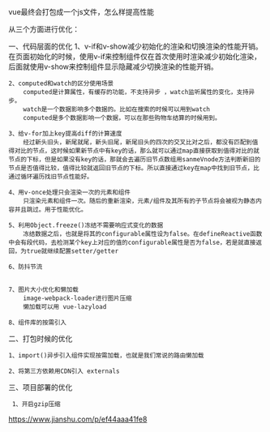 vue最终会打包成一个js文件，怎么样提高性能

从三个方面进行优化：

一、代码层面的优化
    1、v-if和v-show减少初始化的渲染和切换渲染的性能开销。
        在页面初始化的时候，使用v-if来控制组件仅在首次使用时渲染减少初始化渲染，后面就使用v-show来控制组件显示隐藏减少切换渲染的性能开销。

    2、computed和watch的区分使用场景
        computed是计算属性，有缓存的功能，不支持异步 ，watch监听属性的变化，支持异步。  
        watch是一个数据影响多个数据的。比如在搜索的时候可以用到watch
        computed是多个数据影响一个数据，可以在那些购物车结算的时候用到。

    3、给v-for加上key提高diff的计算速度
        经过新头旧头，新尾就尾，新头旧尾，新尾旧头的四次的交叉比对之后，都没有匹配到值得对比的节点，这时候如果新节点中有key的话，那么就可以通过map直接获取到值得对比的就节点的下标，但是如果没有key的话，那就会去遍历旧节点数组用sanmeVnode方法判断新旧的节点是否值得比较，值得比较就返回旧节点的下标。所以直接通过key在map中找到旧节点，比通过循环遍历找旧节点性能好。

    4、用v-once处理只会渲染一次的元素和组件
        只渲染元素和组件一次。随后的重新渲染，元素/组件及其所有的子节点将会被视为静态内容并且跳过。用于性能优化。

    5、利用Object.freeze()冻结不需要响应式变化的数据
        冻结数据之后，也就是将其的configurable属性设为false。在defineReactive函数中会有段代码，去检测某个key上对应的值的configurable属性是否为false，若是就直接返回，为true就继续配置setter/getter

    6、防抖节流


    7、图片大小优化和懒加载
        image-webpack-loader进行图片压缩
        懒加载可以用 vue-lazyload

    8、组件库的按需引入


    
二、打包时候的优化

    1、import()异步引入组件实现按需加载，也就是我们常说的路由懒加载
    
    2、将第三方依赖用CDN引入 externals



三、项目部署的优化
     
     1、开启gzip压缩



https://www.jianshu.com/p/ef44aaa41fe8
